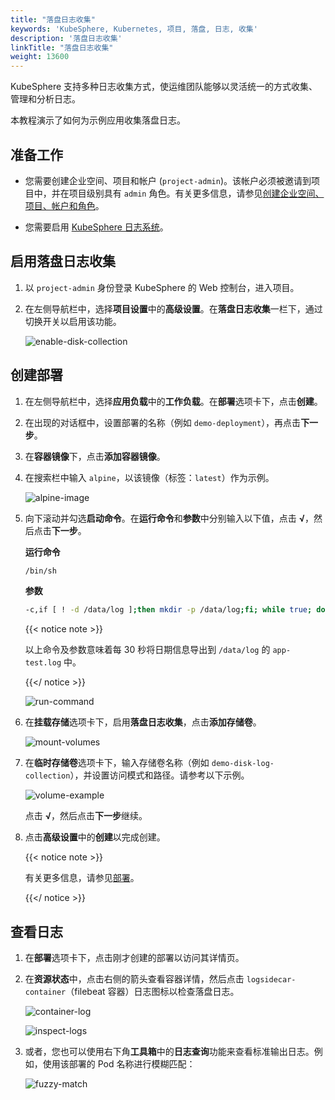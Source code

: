 ```yaml
---
title: "落盘日志收集"
keywords: 'KubeSphere, Kubernetes, 项目, 落盘, 日志, 收集'
description: '落盘日志收集'
linkTitle: "落盘日志收集"
weight: 13600
---
```


KubeSphere 支持多种日志收集方式，使运维团队能够以灵活统一的方式收集、管理和分析日志。

本教程演示了如何为示例应用收集落盘日志。

## 准备工作

- 您需要创建企业空间、项目和帐户 (`project-admin`)。该帐户必须被邀请到项目中，并在项目级别具有 `admin` 角色。有关更多信息，请参见[创建企业空间、项目、帐户和角色](../../quick-start/create-workspace-and-project/)。

- 您需要启用 [KubeSphere 日志系统](../../pluggable-components/logging/)。

## 启用落盘日志收集

1. 以 `project-admin` 身份登录 KubeSphere 的 Web 控制台，进入项目。

2. 在左侧导航栏中，选择**项目设置**中的**高级设置**。在**落盘日志收集**一栏下，通过切换开关以启用该功能。

   ![enable-disk-collection](/images/docs/zh-cn/project-administration/disk-log-collection/enable-disk-collection.png)

## 创建部署

1. 在左侧导航栏中，选择**应用负载**中的**工作负载**。在**部署**选项卡下，点击**创建**。

2. 在出现的对话框中，设置部署的名称（例如 `demo-deployment`），再点击**下一步**。

3. 在**容器镜像**下，点击**添加容器镜像**。

4. 在搜索栏中输入 `alpine`，以该镜像（标签：`latest`）作为示例。

   ![alpine-image](/images/docs/zh-cn/project-administration/disk-log-collection/alpine-image.png)

5. 向下滚动并勾选**启动命令**。在**运行命令**和**参数**中分别输入以下值，点击 **√**，然后点击**下一步**。

   **运行命令**

   ```bash
   /bin/sh
   ```

   **参数**

   ```bash
   -c,if [ ! -d /data/log ];then mkdir -p /data/log;fi; while true; do date >> /data/log/app-test.log; sleep 30;done
   ```

   {{< notice note >}}

   以上命令及参数意味着每 30 秒将日期信息导出到 `/data/log` 的 `app-test.log` 中。

   {{</ notice >}} 

   ![run-command](/images/docs/zh-cn/project-administration/disk-log-collection/run-command.png)

6. 在**挂载存储**选项卡下，启用**落盘日志收集**，点击**添加存储卷**。

   ![mount-volumes](/images/docs/zh-cn/project-administration/disk-log-collection/mount-volumes.png)
   
7. 在**临时存储卷**选项卡下，输入存储卷名称（例如 `demo-disk-log-collection`），并设置访问模式和路径。请参考以下示例。

   ![volume-example](/images/docs/zh-cn/project-administration/disk-log-collection/volume-example.png)

   点击 **√**，然后点击**下一步**继续。

8. 点击**高级设置**中的**创建**以完成创建。

   {{< notice note >}}

   有关更多信息，请参见[部署](../../project-user-guide/application-workloads/deployments/)。

   {{</ notice >}} 

## 查看日志

1. 在**部署**选项卡下，点击刚才创建的部署以访问其详情页。

2. 在**资源状态**中，点击右侧的箭头查看容器详情，然后点击 `logsidecar-container`（filebeat 容器）日志图标以检查落盘日志。

   ![container-log](/images/docs/zh-cn/project-administration/disk-log-collection/container-log.png)

   ![inspect-logs](/images/docs/zh-cn/project-administration/disk-log-collection/inspect-logs.png)

3. 或者，您也可以使用右下角**工具箱**中的**日志查询**功能来查看标准输出日志。例如，使用该部署的 Pod 名称进行模糊匹配：

   ![fuzzy-match](/images/docs/zh-cn/project-administration/disk-log-collection/fuzzy-match.png)

